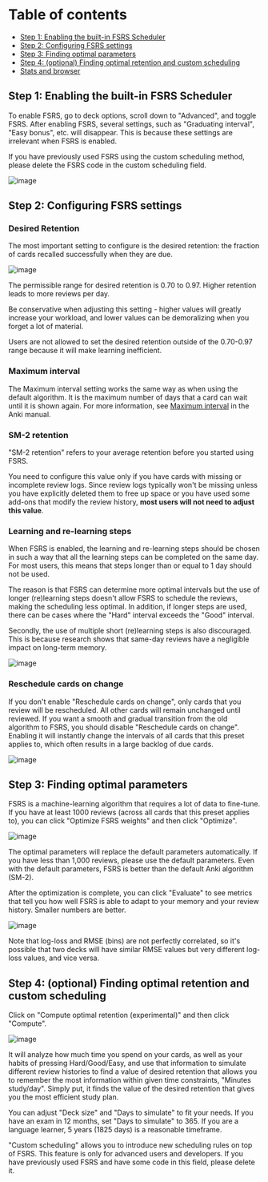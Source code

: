 # Table of contents
- [Step 1: Enabling the built-in FSRS Scheduler](#step-1-enabling-the-built-in-fsrs-scheduler)
- [Step 2: Configuring FSRS settings](#step-2-configuring-fsrs-settings)
- [Step 3: Finding optimal parameters](#step-3-finding-optimal-parameters)
- [Step 4: (optional) Finding optimal retention and custom scheduling](#step-4-optional-finding-optimal-retention-and-custom-scheduling)
- [Stats and browser](#stats-and-browser)


## Step 1: Enabling the built-in FSRS Scheduler

To enable FSRS, go to deck options, scroll down to "Advanced", and toggle FSRS. After enabling FSRS, several settings, such as "Graduating interval", "Easy bonus", etc. will disappear. This is because these settings are irrelevant when FSRS is enabled.

If you have previously used FSRS using the custom scheduling method, please delete the FSRS code in the custom scheduling field.

![image](https://github.com/open-spaced-repetition/fsrs4anki/assets/83031600/2294ecbb-91bb-45bb-8634-de36da3372a2)

## Step 2: Configuring FSRS settings

### Desired Retention

The most important setting to configure is the desired retention: the fraction of cards recalled successfully when they are due.

![image](https://github.com/open-spaced-repetition/fsrs4anki/assets/83031600/b3881b70-5e0d-4824-a54e-08fe92605252)

The permissible range for desired retention is 0.70 to 0.97. Higher retention leads to more reviews per day.

Be conservative when adjusting this setting - higher values will greatly increase your workload, and lower values can be demoralizing when you forget a lot of material.

Users are not allowed to set the desired retention outside of the 0.70-0.97 range because it will make learning inefficient.

### Maximum interval

The  Maximum interval setting works the same way as when using the default algorithm. It is the maximum number of days that a card can wait until it is shown again. For more information, see [Maximum interval](https://docs.ankiweb.net/deck-options.html#maximum-interval) in the Anki manual.

### SM-2 retention

"SM-2 retention" refers to your average retention before you started using FSRS.

You need to configure this value only if you have cards with missing or incomplete review logs. Since review logs typically won't be missing unless you have explicitly deleted them to free up space or you have used some add-ons that modify the review history, **most users will not need to adjust this value**.

### Learning and re-learning steps

When FSRS is enabled, the learning and re-learning steps should be chosen in such a way that all the learning steps can be completed on the same day. For most users, this means that steps longer than or equal to 1 day should not be used.

The reason is that FSRS can determine more optimal intervals but the use of longer (re)learning steps doesn't allow FSRS to schedule the reviews, making the scheduling less optimal. In addition, if longer steps are used, there can be cases where the "Hard" interval exceeds the "Good" interval. 

Secondly, the use of multiple short (re)learning steps is also discouraged. This is because research shows that same-day reviews have a negligible impact on long-term memory.

![image](https://github.com/open-spaced-repetition/fsrs4anki/assets/83031600/cba3ca1a-4b55-44ee-ac32-1ca3684b1692)

### Reschedule cards on change

If you don't enable "Reschedule cards on change", only cards that you review will be rescheduled. All other cards will remain unchanged until reviewed. If you want a smooth and gradual transition from the old algorithm to FSRS, you should disable "Reschedule cards on change". Enabling it will instantly change the intervals of all cards that this preset applies to, which often results in a large backlog of due cards.

![image](https://github.com/Expertium/fsrs4anki/assets/83031600/3d14f65e-365d-4bcb-92d6-cfdeb4703b34)


## Step 3: Finding optimal parameters

FSRS is a machine-learning algorithm that requires a lot of data to fine-tune. If you have at least 1000 reviews (across all cards that this preset applies to), you can click "Optimize FSRS weights" and then click "Optimize".

![image](https://github.com/open-spaced-repetition/fsrs4anki/assets/83031600/dad5aa7b-d506-4368-a840-ec30bdd3d6a2)

The optimal parameters will replace the default parameters automatically. If you have less than 1,000 reviews, please use the default parameters. Even with the default parameters, FSRS is better than the default Anki algorithm (SM-2).

After the optimization is complete, you can click "Evaluate" to see metrics that tell you how well FSRS is able to adapt to your memory and your review history. Smaller numbers are better.

![image](https://github.com/open-spaced-repetition/fsrs4anki/assets/83031600/c6d383f8-6131-40e0-9728-4cc823483281)

Note that log-loss and RMSE (bins) are not perfectly correlated, so it's possible that two decks will have similar RMSE values but very different log-loss values, and vice versa.

## Step 4: (optional) Finding optimal retention and custom scheduling

Click on "Compute optimal retention (experimental)" and then click "Compute".

![image](https://github.com/Expertium/fsrs4anki/assets/83031600/64511506-d668-428c-bef3-be58bd4d6c5b)

It will analyze how much time you spend on your cards, as well as your habits of pressing Hard/Good/Easy, and use that information to simulate different review histories to find a value of desired retention that allows you to remember the most information within given time constraints, "Minutes study/day". Simply put, it finds the value of the desired retention that gives you the most efficient study plan.

You can adjust "Deck size" and "Days to simulate" to fit your needs. If you have an exam in 12 months, set "Days to simulate" to 365. If you are a language learner, 5 years (1825 days) is a reasonable timeframe.

"Custom scheduling" allows you to introduce new scheduling rules on top of FSRS. This feature is only for advanced users and developers. If you have previously used FSRS and have some code in this field, please delete it.
